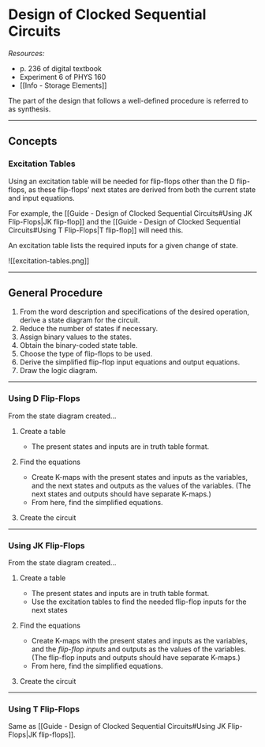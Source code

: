 # Design of Clocked Sequential Circuits

*Resources:*

- p. 236 of digital textbook
- Experiment 6 of PHYS 160
- [[Info - Storage Elements]]

The part of the design that follows a well-defined procedure is referred to as synthesis.

---

## Concepts

### Excitation Tables

Using an excitation table will be needed for flip-flops other than the D flip-flops, as these flip-flops' next states are derived from both the current state and input equations.

For example, the [[Guide - Design of Clocked Sequential Circuits#Using JK Flip-Flops|JK flip-flop]] and the [[Guide - Design of Clocked Sequential Circuits#Using T Flip-Flops|T flip-flop]] will need this.

An excitation table lists the required inputs for a given change of state.

![[excitation-tables.png]]

---

## General Procedure

1. From the word description and specifications of the desired operation, derive a state diagram for the circuit.
2. Reduce the number of states if necessary.
3. Assign binary values to the states.
4. Obtain the binary-coded state table.
5. Choose the type of flip-flops to be used.
6. Derive the simplified flip-flop input equations and output equations.
7. Draw the logic diagram.

---

### Using D Flip-Flops

From the state diagram created...

1. Create a table
	- The present states and inputs are in truth table format.

2. Find the equations
	- Create K-maps with the present states and inputs as the variables, and the next states and outputs as the values of the variables. (The next states and outputs should have separate K-maps.)
	- From here, find the simplified equations.

3. Create the circuit

---

### Using JK Flip-Flops

From the state diagram created...

1. Create a table
	- The present states and inputs are in truth table format.
	- Use the excitation tables to find the needed flip-flop inputs for the next states

2. Find the equations
	- Create K-maps with the present states and inputs as the variables, and the *flip-flop inputs* and outputs as the values of the variables. (The flip-flop inputs and outputs should have separate K-maps.)
	- From here, find the simplified equations.

3. Create the circuit

---

### Using T Flip-Flops

Same as [[Guide - Design of Clocked Sequential Circuits#Using JK Flip-Flops|JK flip-flops]].
